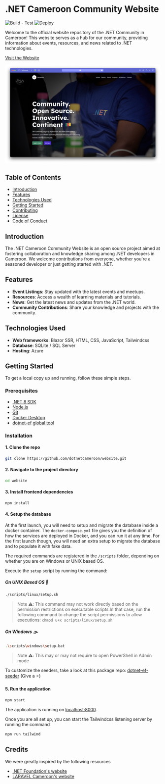 # .NET Cameroon Community Website

![Build - Test](https://github.com/dotnetcameroon/website/actions/workflows/build-and-test.yml/badge.svg)
![Deploy](https://github.com/dotnetcameroon/website/actions/workflows/main_dotnetcameroon.yml/badge.svg)

Welcome to the official website repository of the .NET Community in Cameroon! This website serves as a hub for our community, providing information about events, resources, and news related to .NET technologies.

[Visit the Website](https://dotnet.cm)

![HomePage](./docs/assets/homepage.png)

## Table of Contents

- [Introduction](#introduction)
- [Features](#features)
- [Technologies Used](#technologies-used)
- [Getting Started](#getting-started)
- [Contributing](./COUNTRIBUTING.md)
- [License](./LICENSE.txt)
- [Code of Conduct](./CODE_OF_CONDUCT.md)

## Introduction

The .NET Cameroon Community Website is an open source project aimed at fostering collaboration and knowledge sharing among .NET developers in Cameroon. We welcome contributions from everyone, whether you're a seasoned developer or just getting started with .NET.

## Features

- **Event Listings**: Stay updated with the latest events and meetups.
- **Resources**: Access a wealth of learning materials and tutorials.
- **News**: Get the latest news and updates from the .NET world.
- **Community Contributions**: Share your knowledge and projects with the community.

## Technologies Used

- **Web frameworks**: Blazor SSR, HTML, CSS, JavaScript, Tailwindcss
- **Database**: SQLite / SQL Server
- **Hosting**: Azure

## Getting Started

To get a local copy up and running, follow these simple steps.

### Prerequisites

- [.NET 8 SDK](https://dotnet.microsoft.com/en-us/download/dotnet/8.0)
- [Node.js](https://nodejs.org/en/download/package-manager)
- [Git](https://git-scm.com/downloads)
- [Docker Desktop](https://www.docker.com/products/docker-desktop/)
- [dotnet-ef global tool](https://learn.microsoft.com/en-us/ef/core/cli/dotnet)

### Installation

#### 1. Clone the repo

```sh
git clone https://github.com/dotnetcameroon/website.git
```

#### 2. Navigate to the project directory

```sh
cd website
```

#### 3. Install frontend dependencies

```sh
npm install
```

#### 4. Setup the database

At the first launch, you will need to setup and migrate the database inside a docker container.
The `docker-compose.yml` file gives you the definition of how the services are deployed in Docker, and you can run it at any time. For the first launch though, you will need an extra setup to migrate the database and to populate it with fake data.

The required commands are registered in the `/scripts` folder, depending on whether you are on Windows or UNIX based OS.

Execute the `setup` script by running the command:

##### **On UNIX Based OS 🐧**

```sh
./scripts/linux/setup.sh
```

> Note ⚠️:
> This command may not work directly based on the permission restrictions on executable scripts.In that case, run the following command to change the script permissions to allow executions:
> `chmod u+x scripts/linux/setup.sh`

##### **On Windows 🌫️**

```sh
.\scripts\windows\setup.bat
```

> Note ⚠️:
> This may or may not require to open PowerShell in Admin mode

To customize the seeders, take a look at this package repo: [dotnet-ef-seeder](https://github.com/djoufson/dotnet-ef-seeder) (Give a ⭐️)

#### 5. Run the application

```sh
npm start
```

The application is running on <localhost:8000>.

Once you are all set up, you can start the Tailwindcss listening server by running the command

```sh
npm run tailwind
```

## Credits

We were greatly inspired by the following resources

- [.NET Foundation's website](https://dotnetfoundation.org)
- [LARAVEL Cameroon's website](https://laravel.cm)
